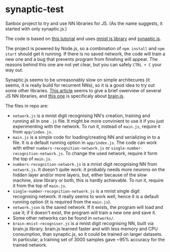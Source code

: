 # synaptic-test
Sanbox project to try and use NN libraries for JS.
(As the name suggests, it started with only synaptic.js.)

The code is based on [this tutorial](http://blog.webkid.io/neural-networks-in-javascript/)
and uses [mnist js library](https://github.com/cazala/mnist)
and [synaptic.js](https://github.com/cazala/synaptic).

The project is powered by Node.js, so a combination of
`npm install` and `npm start` should get it running.
If there is no saved network, the code will train a new one
and a bug that prevents program from finishing will appear.
The reasons behind this one are not yet clear,
but you can safely `CTRL + C` your way out.

Synaptic.js seems to be unreasonably slow on simple architecures
(it seems, it is really build for recurrent NNs),
so it is a good idea to try out some other libraries.
[This article](http://haileyfoster.com/Neural-Networks/) seems to give
a brief owerview of several JS NN libraries, and
[this one](https://habrahabr.ru/post/304414/) is specificaly
about [brain.js](https://github.com/harthur/brain).

The files in repo are:
- `network.js` is a mnist digit recognising NN's creation,
  training and running all in one `.js` file. It might be
  more convinient to use it if you just experimenting with the network.
  To run it, instead of `main.js`, require it from `app/index.js`.
- `main.js` is a simple code for loading/creating NN
  and serializing in to a file. It is a default
  running option in `app/index.js`. The code can work with
  either `numbers-recognition-network.js` or
  `single-number-recognition-network.js`. To change the used
  network, require it form the top of `main.js`.
- `numbers-recognition-network.js` is a mnist digit recognising
  NN from `network.js`. It doesn't quite work: it probably needs more
  neurons on the hidden layer and/or more layers, but, either because
  of the slow machine, slow library or both, this is hardly achievable.
  To run it, require it from the top of `main.js`.
- `single-number-recognition-network.js` is a mnist single digit
  recognising network. It really seems to work well, hence it is
  a default running option (it is required from the `main.js`).
- `network.json` is the saved network. If it exists, the program
  will load and use it; if it doesn't exist, the program will
  train a new one and save it.
- Some other networks can be found in `networks/`.
- `brain-mnist-recogniser.js` is a mnist digit recognising NN,
  built via brain.js library. brain.js learned faster and with
  less memory and CPU consumption, than synaptic.js, so it could
  be trained on larger datasets. In particular, a training set
  of 3000 samples gave ~95% accuracy for the trained network.